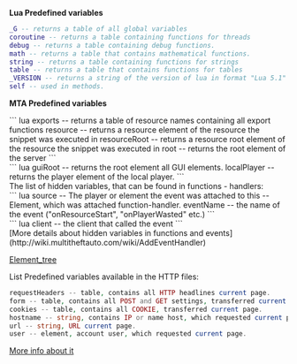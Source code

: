 **Lua Predefined variables**

``` lua
_G -- returns a table of all global variables
coroutine -- returns a table containing functions for threads
debug -- returns a table containing debug functions.
math -- returns a table that contains mathematical functions.
string -- returns a table containing functions for strings
table -- returns a table that contains functions for tables
_VERSION -- returns a string of the version of lua in format "Lua 5.1"
self -- used in methods.
```

**MTA Predefined variables**

<section name="Shared" class="both" show="true">
``` lua
exports -- returns a table of resource names containing all export functions
resource -- returns a resource element of the resource the snippet was executed in
resourceRoot -- returns a resource root element of the resource the snippet was executed in
root -- returns the root element of the server
```

</section>
<section name="Client only" class="client" show="true">
``` lua
guiRoot -- returns the root element all GUI elements.
localPlayer -- returns the player element of the local player.
```

</section>
The list of hidden variables, that can be found in functions - handlers:

<section name="Shared" class="both" show="true">
``` lua
source -- The player or element the event was attached to
this -- Element, which was attached function-handler.
eventName -- the name of the event ("onResourceStart", "onPlayerWasted" etc.)
```

</section>
<section name="Server only" class="server" show="true">
``` lua
client -- the client that called the event 
```

</section>
[More details about hidden variables in functions and events](http://wiki.multitheftauto.com/wiki/AddEventHandler)

[Element\_tree](/docs/element_tree.md "wikilink")

List Predefined variables available in the HTTP files:

``` php
requestHeaders -- table, contains all HTTP headlines current page.
form -- table, contains all POST and GET settings, transferred current page.
cookies -- table, contains all COOKIE, transferred current page.
hostname -- string, contains IP or name host, which requested current page.
url -- string, URL current page.
user -- element, account user, which requested current page.
```

[More info about it](http://wiki.multitheftauto.com/wiki/Resource_Web_Access)
